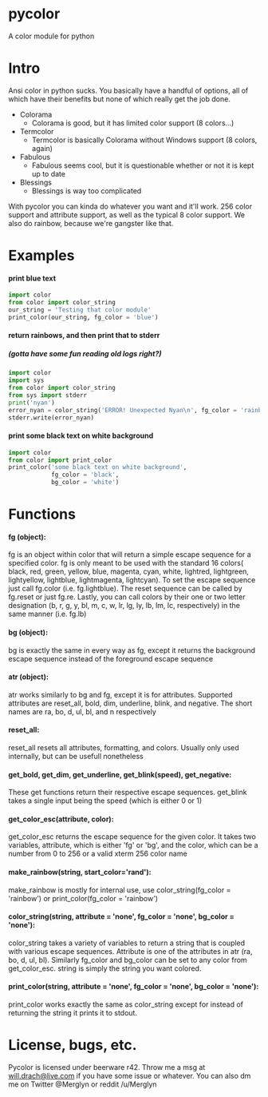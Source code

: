 pycolor
=======

A color module for python

# Intro
Ansi color in python sucks. You basically have a handful of options, all of
which have their benefits but none of which really get the job done.

* Colorama
	* Colorama is good, but it has limited color support (8 colors...)
* Termcolor
	* Termcolor is basically Colorama without Windows support (8 colors, again)
* Fabulous
	* Fabulous seems cool, but it is questionable whether or not it is kept up
	to date
* Blessings
	* Blessings is way too complicated

With pycolor you can kinda do whatever you want and it'll work. 256 color
support and attribute support, as well as the typical 8 color support. We also
do rainbow, because we're gangster like that.

# Examples
#### print blue text
```python
import color
from color import color_string
our_string = 'Testing that color module'
print_color(our_string, fg_color = 'blue')
```

#### return rainbows, and then print that to stderr

##### (gotta have some fun reading old logs right?)

```python
import color
import sys
from color import color_string
from sys import stderr
print('nyan')
error_nyan = color_string('ERROR! Unexpected Nyan\n', fg_color = 'rainbow')
stderr.write(error_nyan)
```

#### print some black text on white background

```python
import color
from color import print_color
print_color('some black text on white background',
            fg_color = 'black',
            bg_color = 'white')
```

# Functions
#### fg (object):

fg is an object within color that will return a simple escape sequence for 
a specified color. fg is only meant to be used with the standard 16 colors(
black, red, green, yellow, blue, magenta, cyan, white, lightred, 
lightgreen, lightyellow, lightblue, lightmagenta, lightcyan). To set the 
escape sequence just call fg.color (i.e. fg.lightblue). The reset sequence
can be called by fg.reset or just fg.re. Lastly, you can call colors by 
their one or two letter designation (b, r, g, y, bl, m, c, w, lr, lg, ly, 
lb, lm, lc, respectively) in the same manner (i.e. fg.lb)

#### bg (object):

bg is exactly the same in every way as fg, except it returns the background
escape sequence instead of the foreground escape sequence

#### atr (object):

atr works similarly to bg and fg, except it is for attributes. Supported
attributes are reset_all, bold, dim, underline, blink, and negative. The
short names are ra, bo, d, ul, bl, and n respectively

#### reset_all:

reset_all resets all attributes, formatting, and colors. Usually only used
internally, but can be usefull nonetheless

#### get_bold, get_dim, get_underline, get_blink(speed), get_negative:

These get functions return their respective escape sequences. get_blink
takes a single input being the speed (which is either 0 or 1)

#### get_color_esc(attribute, color):

get_color_esc returns the escape sequence for the given color. It takes
two variables, attribute, which is either 'fg' or 'bg', and the color,
which can be a number from 0 to 256 or a valid xterm 256 color name

#### make_rainbow(string, start_color='rand'):

make_rainbow is mostly for internal use, use color_string(fg_color =
'rainbow') or print_color(fg_color = 'rainbow')

#### color_string(string, attribute = 'none', fg_color = 'none', bg_color = 'none'):

color_string takes a variety of variables to return a string that is
coupled with various escape sequences. Attribute is one of the attributes
in atr (ra, bo, d, ul, bl). Similarly fg_color and bg_color can be set to
any color from get_color_esc. string is simply the string you want colored.

#### print_color(string, attribute = 'none', fg_color = 'none', bg_color = 'none'):

print_color works exactly the same as color_string except for instead of
returning the string it prints it to stdout.

# License, bugs, etc.

Pycolor is licensed under beerware r42. Throw me a msg at will.drach@live.com if you have some issue or whatever. You can also dm me on Twitter @Merglyn or reddit /u/Merglyn